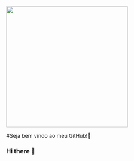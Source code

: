 <img src = "4b8189c0-586d-4bdc-9d11-721f19f4ff35" width = "325px">

#Seja bem vindo ao meu GitHub!🙌













### Hi there 👋

<!--
**thalesrz/thalesrz** is a ✨ _special_ ✨ repository because its `README.md` (this file) appears on your GitHub profile.

Here are some ideas to get you started:

- 🔭 I’m currently working on ...
- 🌱 I’m currently learning ...
- 👯 I’m looking to collaborate on ...
- 🤔 I’m looking for help with ...
- 💬 Ask me about ...
- 📫 How to reach me: ...
- 😄 Pronouns: ...
- ⚡ Fun fact: ...
-->
